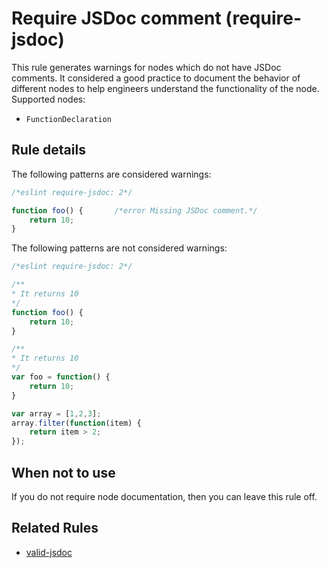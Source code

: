 # Require JSDoc comment (require-jsdoc)

This rule generates warnings for nodes which do not have JSDoc comments. It considered a good practice to document the behavior of different nodes to help engineers understand the functionality of the node.
Supported nodes:

* `FunctionDeclaration`

## Rule details

The following patterns are considered warnings:

```js
/*eslint require-jsdoc: 2*/

function foo() {       /*error Missing JSDoc comment.*/
    return 10;
}
```

The following patterns are not considered warnings:

```js
/*eslint require-jsdoc: 2*/

/**
* It returns 10
*/
function foo() {
    return 10;
}

/**
* It returns 10
*/
var foo = function() {
    return 10;
}

var array = [1,2,3];
array.filter(function(item) {
    return item > 2;
});
```

## When not to use

If you do not require node documentation, then you can leave this rule off.

## Related Rules

* [valid-jsdoc](valid-jsdoc.md)
